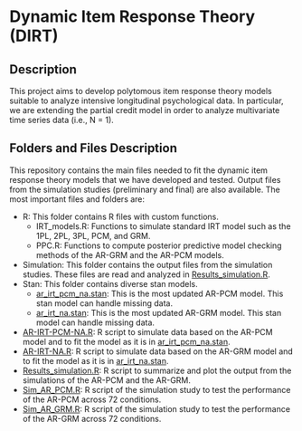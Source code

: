 # Dynamic Item Response Theory (DIRT)

## Description
This project aims to develop polytomous item response theory models suitable to analyze intensive longitudinal psychological data. In particular, we are extending the partial credit model in order to analyze multivariate time series data (i.e., N = 1).

## Folders and Files Description
This repository contains the main files needed to fit the dynamic item response theory models that we have developed and tested. Output files from the simulation studies (preliminary and final) are also available. The most important files and folders are: 
* R: This folder contains R files with custom functions.
  + IRT_models.R: Functions to simulate standard IRT model such as the 1PL, 2PL, 3PL, PCM, and GRM.
  + PPC.R: Functions to compute posterior predictive model checking methods of the AR-GRM and the AR-PCM models.
* Simulation: This folder contains the output files from the simulation studies. These files are read and analyzed in [Results_simulation.R](Results_simulation.R).
* Stan: This folder contains diverse stan models.
  + [ar_irt_pcm_na.stan](Stan/ar_irt_pcm_na.stan): This is the most updated AR-PCM model. This stan model can handle missing data.
  + [ar_irt_na.stan](Stan/ar_irt_na.stan): This is the most updated AR-GRM model. This stan model can handle missing data.
* [AR-IRT-PCM-NA.R](AR-IRT-PCM-NA.R): R script to simulate data based on the AR-PCM model and to fit the model as it is in [ar_irt_pcm_na.stan](Stan/ar_irt_pcm_na.stan). 
* [AR-IRT-NA.R](AR-IRT-NA.R): R script to simulate data based on the AR-GRM model and to fit the model as it is in [ar_irt_na.stan](Stan/ar_irt_na.stan).
* [Results_simulation.R](Results_simulation.R): R script to summarize and plot the output from the simulations of the AR-PCM and the AR-GRM.
* [Sim_AR_PCM.R](Sim_AR_PCM.R): R script of the simulation study to test the performance of the AR-PCM across 72 conditions.
* [Sim_AR_GRM.R](Sim_AR_GRM.R): R script of the simulation study to test the performance of the AR-GRM across 72 conditions.

